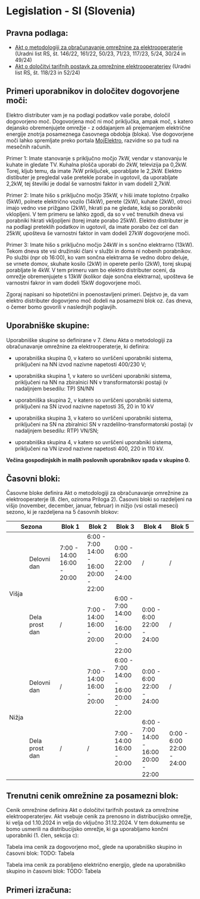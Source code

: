 # Legislation - SI (Slovenia)

## Pravna podlaga:

- [Akt o metodologiji za obračunavanje omrežnine za elektrooperaterje](https://pisrs.si/pregledPredpisa?id=AKT_1266) (Uradni list RS, št. 146/22, 161/22, 50/23, 71/23, 117/23, 5/24, 30/24 in 49/24)
- [Akt o določitvi tarifnih postavk za omrežnine elektrooperaterjev](https://pisrs.si/pregledPredpisa?id=AKT_1370) (Uradni list RS, št. 118/23 in 52/24)

## Primeri uporabnikov in določitev dogovorjene moči:

Elektro distributer vam je na podlagi podatkov vaše porabe, določil dogovorjeno moč. Dogovorjena moč ni moč priključka, ampak moč, s katero dejansko obremenjujete omrežje - z oddajanjem ali prejemanjem električne energije znotrja posameznega časovnega obdobja (bloka). Vse dogovorjene moči lahko spremljate preko portala [MojElektro](https://mojelektro.si/), razvidne so pa tudi na mesečnih računih.

Primer 1: Imate stanovanje s priključno močjo 7kW, vendar v stanovanju le kuhate in gledate TV. Kuhalna plošča uporabi do 2kW, televizija pa 0,2kW. Torej, kljub temu, da imate 7kW priključek, uporabljate le 2,2kW. Elektro distibuter je pregledal vaše pretekle porabe in ugotovil, da uporabljate 2,2kW, tej številki je dodal še varnostni faktor in vam dodelil 2,7kW.

Primer 2: Imate hišo s priključno močjo 35kW, v hiši imate toplotno črpalko (5kW), polnete električno vozilo (14kW), perete (2kW), kuhate (2kW), otroci imajo vedno vse prižgano (2kW), hkrati pa ne gledate, kdaj so porabniki vklopljeni. V tem primeru se lahko zgodi, da so v več trenutkih dneva vsi porabniki hkrati vkljopljeni (torej imate porabo 25kW). Elektro distributer je na podlagi preteklih podatkov in ugotovil, da imate porabo čez cel dan 25kW, upošteva še varnostni faktor in vam dodeli 27kW dogovorjene moči.

Primer 3: Imate hišo s priključno močjo 24kW in s sončno elektrarno (13kW). Tekom dneva ste vsi družinski člani v službi in doma ni nobenih porabnikov. Po službi (npr ob 16:00), ko vam sončna elektrarna še vedno dobro deluje, se vrnete domov, skuhate kosilo (2kW) in operete perilo (2kW), torej skupaj porabljate le 4kW. V tem primeru vam bo elektro distributer oceni, da omrežje obremenjujete s 13kW (kolikor daje sončna elektrarna), upošteva še varnostni fakror in vam dodeli 15kW dogovorjene moči.

Zgoraj napisani so hipotetični in poenostavljeni primeri. Dejstvo je, da vam elektro distributer dogovrjeno moč dodeli na posamezni blok oz. čas dneva, o čemer bomo govorili v naslednjih poglavjih.

## Uporabniške skupine:

Uporabniške skupine so definirane v 7. členu Akta o metodologiji za obračunavanje omrežnine za elektrooperaterje, ki definira:

- uporabniška skupina 0, v katero so uvrščeni uporabniki sistema, priključeni na NN izvod nazivne napetosti 400/230 V;

- uporabniška skupina 1, v katero so uvrščeni uporabniki sistema, priključeni na NN na zbiralnici NN v transformatorski postaji (v nadaljnjem besedilu: TP) SN/NN

- uporabniška skupina 2, v katero so uvrščeni uporabniki sistema, priključeni na SN izvod nazivne napetosti 35, 20 in 10 kV

- uporabniška skupina 3, v katero so uvrščeni uporabniki sistema, priključeni na SN na zbiralnici SN v razdelilno-transformatorski postaji (v nadaljnjem besedilu: RTP) VN/SN;

- uporabniška skupina 4, v katero so uvrščeni uporabniki sistema, priključeni na VN izvod nazivne napetosti 400, 220 in 110 kV.

**Večina gospodinjskih in malih poslovnih uporabnikov spada v skupino 0.**

## Časovni bloki:
Časovne bloke definira Akt o metodologiji za obračunavanje omrežnine za elektrooperaterje (8. člen, oziroma Priloga 2). Časovni bloki so razdeljeni na višjo (november, december, januar, februar) in nižjo (vsi ostali meseci) sezono, ki je razdeljena na 5 časovnih blokov:

<table>
    <thead>
        <tr>
            <th colspan=2>Sezona</th>
            <th>Blok 1</th>
            <th>Blok 2</th>
            <th>Blok 3</th>
            <th>Blok 4</th>
            <th>Blok 5</th>
        </tr>
    </thead>
    <tbody>
        <tr>
            <td rowspan=2>Višja</td>
            <td>Delovni dan</td>
            <td>
	            7:00 - 14:00
	            <br>
	            16:00 - 20:00
            </td>
            <td>
	            6:00 - 7:00
	            <br>
	            14:00 - 16:00
	            <br>
	            20:00 - 22:00
            </td>
            <td>
	            0:00 - 6:00
	            <br>
	            22:00 - 24:00
            </td>
            <td>/</td>
            <td>/</td>
        </tr>
        <tr>
            <td>Dela prost dan</td>
            <td>/</td>
            <td>
	            7:00 - 14:00
	            <br>
	            16:00 - 20:00
            </td>
            <td>
	            6:00 - 7:00
	            <br>
	            14:00 - 16:00
	            <br>
	            20:00 - 22:00
            </td>
            <td>
	            0:00 - 6:00
	            <br>
	            22:00 - 24:00
            </td>
            <td>/</td>
        </tr>
        <tr>
            <td rowspan=2>Nižja</td>
            <td>Delovni dan</td>
            <td>/</td>
            <td>
	            7:00 - 14:00
	            <br>
	            16:00 - 20:00
            </td>
            <td>
	            6:00 - 7:00
	            <br>
	            14:00 - 16:00
	            <br>
	            20:00 - 22:00
            </td>
            <td>
	            0:00 - 6:00
	            <br>
	            22:00 - 24:00
            </td>
			<td>/</td>
        </tr>
        <tr>
            <td>Dela prost dan</td>
            <td>/</td>
             <td>/</td>
            <td>
	            7:00 - 14:00
	            <br>
	            16:00 - 20:00
            </td>
            <td>
	            6:00 - 7:00
	            <br>
	            14:00 - 16:00
	            <br>
	            20:00 - 22:00
            </td>
            <td>
	            0:00 - 6:00
	            <br>
	            22:00 - 24:00
            </td>
        </tr>
    </tbody>
</table>

## Trenutni cenik omrežnine za posamezni blok:

Cenik omrežnine definira Akt o določitvi tarifnih postavk za omrežnine elektrooperaterjev. Akt vsebuje cenik za prenosno in distribucijsko omrežje, ki velja od 1.10.2024 in velja do vključno 31.12.2024. V tem dokumentu se bomo usmerili na distribucijsko omrežje, ki ga uporabljamo končni uporabniki (1. člen, sekcija c):

Tabela ima cenik za dogovorjeno moč, glede na uporabniško skupino in časovni blok:
TODO: Tabela

Tabela ima cenik za porabljeno električno energijo, glede na uporabniško skupino in časovni blok:
TODO: Tabela

## Primeri izračuna:

